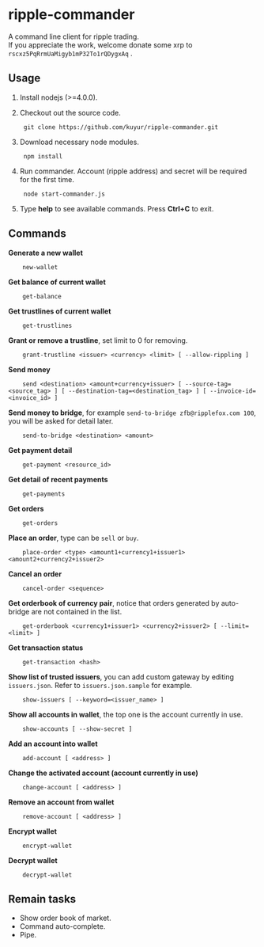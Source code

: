# ripple-commander
A command line client for ripple trading.  
If you appreciate the work, welcome donate some xrp to `rscxz5PqRrmUaMigyb1mP32To1rQDygxAq` .

## Usage
1. Install nodejs (>=4.0.0).
2. Checkout out the source code.

        git clone https://github.com/kuyur/ripple-commander.git

3. Download necessary node modules.

        npm install

4. Run commander. Account (ripple address) and secret will be required for the first time.

        node start-commander.js

5. Type **help** to see available commands. Press **Ctrl+C** to exit.

## Commands
**Generate a new wallet**

        new-wallet

**Get balance of current wallet**

        get-balance

**Get trustlines of current wallet**

        get-trustlines

**Grant or remove a trustline**, set limit to 0 for removing.

        grant-trustline <issuer> <currency> <limit> [ --allow-rippling ]

**Send money**

        send <destination> <amount+currency+issuer> [ --source-tag=<source_tag> ] [ --destination-tag=<destination_tag> ] [ --invoice-id=<invoice_id> ]

**Send money to bridge**, for example `send-to-bridge zfb@ripplefox.com 100`, you will be asked for detail later.

        send-to-bridge <destination> <amount>

**Get payment detail**

        get-payment <resource_id>

**Get detail of recent payments**

        get-payments

**Get orders**

        get-orders

**Place an order**, type can be `sell` or `buy`.

        place-order <type> <amount1+currency1+issuer1> <amount2+currency2+issuer2>

**Cancel an order**

        cancel-order <sequence>

**Get orderbook of currency pair**, notice that orders generated by auto-bridge are not contained in the list.

        get-orderbook <currency1+issuer1> <currency2+issuer2> [ --limit=<limit> ]

**Get transaction status**

        get-transaction <hash>

**Show list of trusted issuers**, you can add custom gateway by editing `issuers.json`. Refer to `issuers.json.sample` for example.

        show-issuers [ --keyword=<issuer_name> ]

**Show all accounts in wallet**, the top one is the account currently in use.

        show-accounts [ --show-secret ]

**Add an account into wallet**

        add-account [ <address> ]

**Change the activated account (account currently in use)**

        change-account [ <address> ]

**Remove an account from wallet**

        remove-account [ <address> ]

**Encrypt wallet**

        encrypt-wallet

**Decrypt wallet**

        decrypt-wallet

## Remain tasks

* Show order book of market.
* Command auto-complete.
* Pipe.
